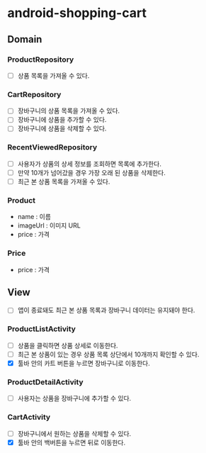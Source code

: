# android-shopping-cart

## Domain

### ProductRepository

- [ ] 상품 목록을 가져올 수 있다.

### CartRepository

- [ ] 장바구니의 상품 목록을 가져올 수 있다.
- [ ] 장바구니에 상품을 추가할 수 있다.
- [ ] 장바구니에 상품을 삭제할 수 있다.

### RecentViewedRepository

- [ ] 사용자가 상품의 상세 정보를 조회하면 목록에 추가한다.
- [ ] 만약 10개가 넘어갔을 경우 가장 오래 된 상품을 삭제한다.
- [ ] 최근 본 상품 목록을 가져올 수 있다.

### Product

- name : 이름
- imageUrl : 이미지 URL
- price : 가격

### Price

- price : 가격

## View

- [ ] 앱이 종료돼도 최근 본 상품 목록과 장바구니 데이터는 유지돼야 한다.

### ProductListActivity

- [ ] 상품을 클릭하면 상품 상세로 이동한다.
- [ ] 최근 본 상품이 있는 경우 상품 목록 상단에서 10개까지 확인할 수 있다.
- [X] 툴바 안의 카트 버튼을 누르면 장바구니로 이동한다.

### ProductDetailActivity

- [ ] 사용자는 상품을 장바구니에 추가할 수 있다.

### CartActivity

- [ ] 장바구니에서 원하는 상품을 삭제할 수 있다.
- [X] 툴바 안의 백버튼을 누르면 뒤로 이동한다.
